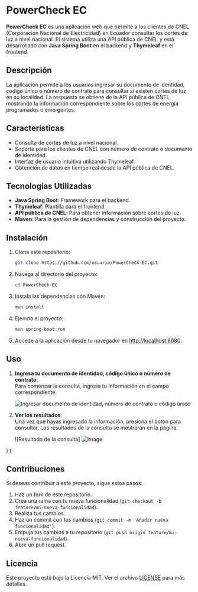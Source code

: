# PowerCheck EC

**PowerCheck EC** es una aplicación web que permite a los clientes de CNEL (Corporación Nacional de Electricidad) en Ecuador consultar los cortes de luz a nivel nacional. El sistema utiliza una API pública de CNEL y está desarrollado con **Java Spring Boot** en el backend y **Thymeleaf** en el frontend.

## Descripción

La aplicación permite a los usuarios ingresar su documento de identidad, código único o número de contrato para consultar si existen cortes de luz en su localidad. La respuesta se obtiene de la API pública de CNEL, mostrando la información correspondiente sobre los cortes de energía programados o emergentes.

## Características

- Consulta de cortes de luz a nivel nacional.
- Soporte para los clientes de CNEL con número de contrato o documento de identidad.
- Interfaz de usuario intuitiva utilizando Thymeleaf.
- Obtención de datos en tiempo real desde la API pública de CNEL.

## Tecnologías Utilizadas

- **Java Spring Boot**: Framework para el backend.
- **Thymeleaf**: Plantilla para el frontend.
- **API pública de CNEL**: Para obtener información sobre cortes de luz.
- **Maven**: Para la gestión de dependencias y construcción del proyecto.

## Instalación

1. Clona este repositorio:
   ```bash
   git clone https://github.com/usuario/PowerCheck-EC.git
   ```

2. Navega al directorio del proyecto:
   ```bash
   cd PowerCheck-EC
   ```

3. Instala las dependencias con Maven:
   ```bash
   mvn install
   ```

4. Ejecuta el proyecto:
   ```bash
   mvn spring-boot:run
   ```

5. Accede a la aplicación desde tu navegador en [http://localhost:8080](http://localhost:8080).

## Uso

1. **Ingresa tu documento de identidad, código único o número de contrato**:  
   Para comenzar la consulta, ingresa tu información en el campo correspondiente.

   ![Ingresar documento de identidad, número de contrato o  código único](![image](https://github.com/user-attachments/assets/5122494a-e767-4693-a6fb-a9285d5f1d13)
)

2. **Ver los resultados**:  
   Una vez que hayas ingresado la información, presiona el botón para consultar. Los resultados de la consulta se mostrarán en la página.

   ![Resultado de la consulta] ![image](https://github.com/user-attachments/assets/9906f611-f5e5-4110-ae2c-eb82ac0b5764)

)
)

## Contribuciones

Si deseas contribuir a este proyecto, sigue estos pasos:

1. Haz un fork de este repositorio.
2. Crea una rama con tu nueva funcionalidad (`git checkout -b feature/mi-nueva-funcionalidad`).
3. Realiza tus cambios.
4. Haz un commit con tus cambios (`git commit -m 'Añadir nueva funcionalidad'`).
5. Empuja tus cambios a tu repositorio (`git push origin feature/mi-nueva-funcionalidad`).
6. Abre un pull request.

## Licencia

Este proyecto está bajo la Licencia MIT. Ver el archivo [LICENSE](LICENSE) para más detalles.
